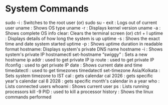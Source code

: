 # System Commands
sudo -i : Switches to the root user (or) sudo su -
exit : Logs out of current user
uname : Shows OS type
uname -r : Displays kernel version
uname -a : Shows complete OS info
clear: Clears the terminal screen (or) ctrl + l
uptime : Displays details of how long the system is up
uptime -s : Shows the exact time and date system started
uptime -p : Shows uptime duration in readable format
hostname: Displays system's private DNS name
hostname -i : Shows system's private IP
hostnamectl set-hostname “swiggy” : Sets a new hostname
ip addr : used to get private IP
ip route : used to get private IP
ifconfig : used to get private IP
date : Shows current date and time 
timedatectl : used to get timezones 
timedatectl set-timezone Asia/Kolkata : Sets system timezone to IST
cal : gets calendar
cal 2026 : gets specific year's calendar
cal 8 2028 : gets specific month's calendar in a year
who : Lists connected users
whoami : Shows current user
ps : Lists running processors
kill -9 PID : used to kill a processor
history : Shows the linux commands performed
